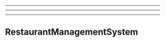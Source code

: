 -------------------------------------------
----------------------------------------------------------------------------------------------------
----------------------------------------------------------------------------------------------------
# RestaurantManagementSystem
